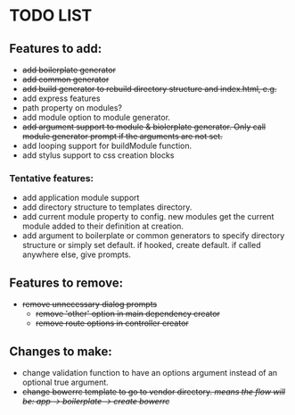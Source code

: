 # TODO LIST

## Features to add:
- ~~add boilerplate generator~~
- ~~add common generator~~
- ~~add build generator to rebuild directory structure and index.html, e.g.~~
- add express features
- path property on modules?
- add module option to module generator.
- ~~add argument support to module & biolerplate generator. Only call module generator prompt if the arguments are not set.~~
- add looping support for buildModule function.
- add stylus support to css creation blocks

### Tentative features:
- add application module support
- add directory structure to templates directory. 
- add current module property to config. new modules get the current module added to their definition at creation.
- add argument to boilerplate or common generators to specify directory structure or simply set default. if hooked, create default. if called anywhere else, give prompts.

## Features to remove:
- ~~remove unnecessary dialog prompts~~
    - ~~remove 'other' option in main dependency creator~~
    - ~~remove route options in controller creator~~
    
## Changes to make:
- change validation function to have an options argument instead of an optional true argument.
- ~~change bowerrc template to go to vendor directory. *means the flow will be: app -> boilerplate -> create bowerrc*~~